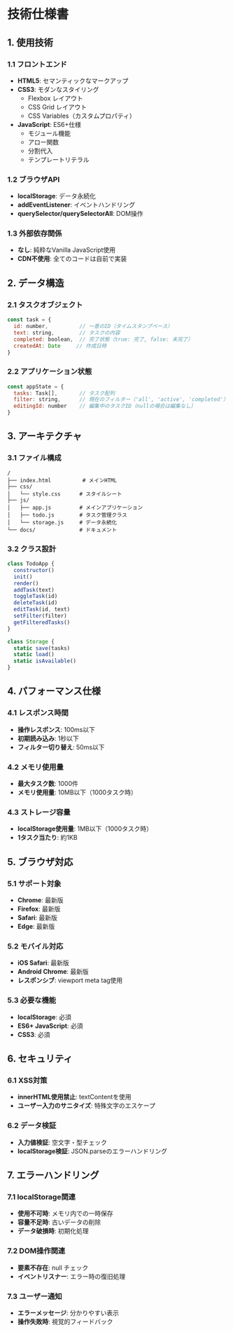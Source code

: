 # 技術仕様書

## 1. 使用技術

### 1.1 フロントエンド
- **HTML5**: セマンティックなマークアップ
- **CSS3**: モダンなスタイリング
  - Flexbox レイアウト
  - CSS Grid レイアウト
  - CSS Variables（カスタムプロパティ）
- **JavaScript**: ES6+仕様
  - モジュール機能
  - アロー関数
  - 分割代入
  - テンプレートリテラル

### 1.2 ブラウザAPI
- **localStorage**: データ永続化
- **addEventListener**: イベントハンドリング
- **querySelector/querySelectorAll**: DOM操作

### 1.3 外部依存関係
- **なし**: 純粋なVanilla JavaScript使用
- **CDN不使用**: 全てのコードは自前で実装

## 2. データ構造

### 2.1 タスクオブジェクト
```javascript
const task = {
  id: number,          // 一意のID（タイムスタンプベース）
  text: string,        // タスクの内容
  completed: boolean,  // 完了状態（true: 完了, false: 未完了）
  createdAt: Date     // 作成日時
}
```

### 2.2 アプリケーション状態
```javascript
const appState = {
  tasks: Task[],       // タスク配列
  filter: string,      // 現在のフィルター（'all', 'active', 'completed'）
  editingId: number    // 編集中のタスクID（nullの場合は編集なし）
}
```

## 3. アーキテクチャ

### 3.1 ファイル構成
```
/
├── index.html          # メインHTML
├── css/
│   └── style.css      # スタイルシート
├── js/
│   ├── app.js         # メインアプリケーション
│   ├── todo.js        # タスク管理クラス
│   └── storage.js     # データ永続化
└── docs/              # ドキュメント
```

### 3.2 クラス設計
```javascript
class TodoApp {
  constructor()
  init()
  render()
  addTask(text)
  toggleTask(id)
  deleteTask(id)
  editTask(id, text)
  setFilter(filter)
  getFilteredTasks()
}

class Storage {
  static save(tasks)
  static load()
  static isAvailable()
}
```

## 4. パフォーマンス仕様

### 4.1 レスポンス時間
- **操作レスポンス**: 100ms以下
- **初期読み込み**: 1秒以下
- **フィルター切り替え**: 50ms以下

### 4.2 メモリ使用量
- **最大タスク数**: 1000件
- **メモリ使用量**: 10MB以下（1000タスク時）

### 4.3 ストレージ容量
- **localStorage使用量**: 1MB以下（1000タスク時）
- **1タスク当たり**: 約1KB

## 5. ブラウザ対応

### 5.1 サポート対象
- **Chrome**: 最新版
- **Firefox**: 最新版
- **Safari**: 最新版
- **Edge**: 最新版

### 5.2 モバイル対応
- **iOS Safari**: 最新版
- **Android Chrome**: 最新版
- **レスポンシブ**: viewport meta tag使用

### 5.3 必要な機能
- **localStorage**: 必須
- **ES6+ JavaScript**: 必須
- **CSS3**: 必須

## 6. セキュリティ

### 6.1 XSS対策
- **innerHTML使用禁止**: textContentを使用
- **ユーザー入力のサニタイズ**: 特殊文字のエスケープ

### 6.2 データ検証
- **入力値検証**: 空文字・型チェック
- **localStorage検証**: JSON.parseのエラーハンドリング

## 7. エラーハンドリング

### 7.1 localStorage関連
- **使用不可時**: メモリ内での一時保存
- **容量不足時**: 古いデータの削除
- **データ破損時**: 初期化処理

### 7.2 DOM操作関連
- **要素不存在**: null チェック
- **イベントリスナー**: エラー時の復旧処理

### 7.3 ユーザー通知
- **エラーメッセージ**: 分かりやすい表示
- **操作失敗時**: 視覚的フィードバック